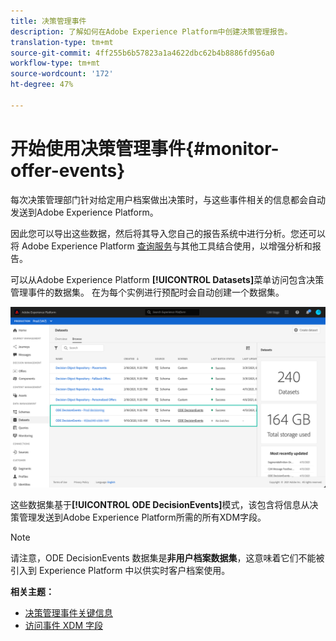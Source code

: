 ```yaml
---
title: 决策管理事件
description: 了解如何在Adobe Experience Platform中创建决策管理报告。
translation-type: tm+mt
source-git-commit: 4ff255b6b57823a1a4622dbc62b4b8886fd956a0
workflow-type: tm+mt
source-wordcount: '172'
ht-degree: 47%

---
```


# 开始使用决策管理事件{#monitor-offer-events}

每次决策管理部门针对给定用户档案做出决策时，与这些事件相关的信息都会自动发送到Adobe Experience Platform。

因此您可以导出这些数据，然后将其导入您自己的报告系统中进行分析。您还可以将 Adobe Experience Platform [查询服务](https://experienceleague.adobe.com/docs/experience-platform/query/home.html?lang=zh-Hans)与其他工具结合使用，以增强分析和报告。

可以从Adobe Experience Platform **[!UICONTROL Datasets]**&#x200B;菜单访问包含决策管理事件的数据集。 在为每个实例进行预配时会自动创建一个数据集。

![](../assets/events-datasets-list.png)

这些数据集基于&#x200B;**[!UICONTROL ODE DecisionEvents]**&#x200B;模式，该包含将信息从决策管理发送到Adobe Experience Platform所需的所有XDM字段。

>[!NOTE]
>
>请注意，ODE DecisionEvents 数据集是&#x200B;**非用户档案数据集**，这意味着它们不能被引入到 Experience Platform 中以供实时客户档案使用。

**相关主题：**

* [决策管理事件关键信息](../reports/key-information.md)
* [访问事件 XDM 字段](../reports/xdm-fields.md)

